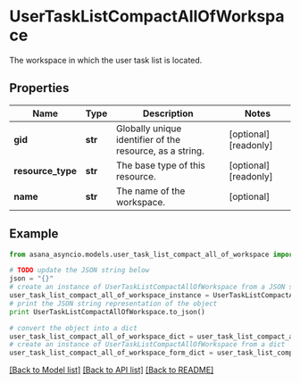# UserTaskListCompactAllOfWorkspace

The workspace in which the user task list is located.

## Properties

Name | Type | Description | Notes
------------ | ------------- | ------------- | -------------
**gid** | **str** | Globally unique identifier of the resource, as a string. | [optional] [readonly] 
**resource_type** | **str** | The base type of this resource. | [optional] [readonly] 
**name** | **str** | The name of the workspace. | [optional] 

## Example

```python
from asana_asyncio.models.user_task_list_compact_all_of_workspace import UserTaskListCompactAllOfWorkspace

# TODO update the JSON string below
json = "{}"
# create an instance of UserTaskListCompactAllOfWorkspace from a JSON string
user_task_list_compact_all_of_workspace_instance = UserTaskListCompactAllOfWorkspace.from_json(json)
# print the JSON string representation of the object
print UserTaskListCompactAllOfWorkspace.to_json()

# convert the object into a dict
user_task_list_compact_all_of_workspace_dict = user_task_list_compact_all_of_workspace_instance.to_dict()
# create an instance of UserTaskListCompactAllOfWorkspace from a dict
user_task_list_compact_all_of_workspace_form_dict = user_task_list_compact_all_of_workspace.from_dict(user_task_list_compact_all_of_workspace_dict)
```
[[Back to Model list]](../README.md#documentation-for-models) [[Back to API list]](../README.md#documentation-for-api-endpoints) [[Back to README]](../README.md)



